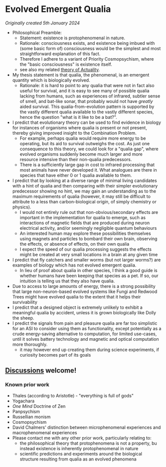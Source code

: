 # Evolved Emergent Qualia

*Originally created 5th January 2024*

- Philosophical Preamble:
  - Statement: existence is protophenomenal in nature.
  - Rationale: consciousness exists, and existence being imbued with (some basic form of) consciousness would be the simplest and most straightforward explanation of this fact.
  - Therefore I adhere to a variant of Priority Cosmopsychism, where the "basic consciousness" is existence itself.
  - see also my related [theory of Actuality](Nothing%20is%20a%20Contradiction.md).
- My thesis statement is that qualia, the phenomenal, is an emergent quantity which is biologically evolved.
  - Rationale: it is hard to point to any qualia that were not in fact also useful for survival, and it is easy to see many of possible qualia lacking from humans, such as experiences of infrared, subtler sense of smell, and bat-like sonar, that probably would not have *greatly* aided survival. This qualia-from-evolution pattern is supported by the vastly different qualia available to the vastly different species, hence the question "what is it like to be a bat?".
- I predict that evolutionary theory can be used to find evidence in biology for instances of organisms where qualia is present or not present, thereby giving improved insight to the Combination Problem.
  - For example, perhaps qualia would require more energy to be operating, but its aid to survival outweighs the cost. As just one consequence to this theory, we could look for a "qualia gap", where evolved organisms suddenly become much larger and more resource intensive than their non-qualia predecessors.
  - There is a sufficiently large gap in cost to infrared processing that most animals have never developed it. What analogues are there in species that have either 0 or 1 qualia available to them.
- I predict that by looking at a diverse range of minimal living candidates with a hint of qualia and then comparing with their simpler evolutionary predecessor showing no hint, we may gain an understanding as to the maximum requirements of qualia (however, it may still be difficult to attribute to a less than carbon-biological origin, of simply chemistry or physics).
  - I would not entirely rule out that non-obvious/secondary effects are important in the implementation for qualia to emerge, such as interactions of magnetic fields that are produced during neuron electrical activity, and/or seemingly negligible quantum behaviours
  - An interested human may explore these possibilities themselves using magnets and particles to bombard their own brain, observing the effects, or absence of effects, on their own qualia
  - I expect the speed of our qualia processing suggests the effects might be created at very small locations in a brain at any given time
- I predict that fly catchers and smaller worms (but not larger worms?) are examples of biology which has not evolved emergent qualia.
  - In lieu of proof about qualia in other species, I think a good guide is whether humans have been keeping that species as a pet. If so, our intuition is telling us that they also have qualia.
- Due to access to large amounts of energy, there is a strong possibility that large non-neuron-based evolved systems like Fungi and Redwood Trees might have evolved qualia to the extent that it helps their survivability
- I predict that a designed object is extremely unlikely to exhibit a meaningful qualia by accident, unless it is grown biologically like Dolly the sheep.
- I predict the signals from pain and pleasure qualia are far too simplistic for an ASI to consider using them as functionality, except potentially as a crude energy-saving alternative to computation, for limited use-cases, until it solves battery technology and magnetic and optical computation more thoroughly.
  - it may however end up creating them during science experiments, if curiosity becomes part of its goals

## [Discussions](https://github.com/aliclark/the_wooden_sword/discussions) welcome!

### Known prior work
- Thales (according to Aristotle) - "everything is full of gods"
- Yogachara
- *One Mind* Doctrine of Zen
- Panpsychism
- Russellian monism
- Cosmopsychism
- David Chalmers' distinction between microphenomenal experiences and macrophenomenal experiences
- Please contact me with any other prior work, particularly relating to:
  - the philosophical theory that protophenomena is not a property, bu instead existence is inherently protophenomenal in nature
  - scientific predictions and experiments around the biological structure resulting from qualia as an evolved phenomena
